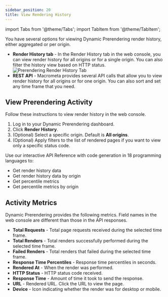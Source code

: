 ```yaml
---
sidebar_position: 20
title: View Rendering History
---
```

import Tabs from '@theme/Tabs';
import TabItem from '@theme/TabItem';

You have several options for viewing Dynamic Prerendering render history, either aggregated or per origin.

- **Render History tab** - In the Render History tab in the web console, you can view render history for all origins or for a single origin. You can also filter the history view based on HTTP status.
  ![Prerendering Render History Tab](/img/prerendering/render-history.png)
- **REST API** - Macrometa provides several API calls that allow you to view render history for all origins or for one origin. You can also sort and set any time frame that you need.

## View Prerendering Activity

<Tabs groupId="operating-systems">
<TabItem value="console" label="Web Console">

Follow these instructions to view render history in the web console.

1. Log in to your Dynamic Prerendering dashboard.
2. Click **Render History**.
3. (Optional) Select a specific origin. Default is **All origins**.
4. (Optional) Apply filters to the list of rendered pages if you want to view only a specific status code.

</TabItem>
<TabItem value="api" label="REST API">

Use our interactive API Reference with code generation in 18 programming languages to:

- Get render history data
- Get render history data by origin
- Get percentile metrics
- Get percentile metrics by origin

</TabItem>
</Tabs>

## Activity Metrics

Dynamic Prerendering provides the following metrics. Field names in the web console are different than those in the API responses.

- **Total Requests** - Total page requests received during the selected time frame.
- **Total Renders** - Total renders successfully performed during the selected time frame.
- **Failed Renders** - Total renders that failed during the selected time frame.
- **Response Time Percentiles** - Response time percentiles in seconds.
- **Rendered At** - When the render was performed.
- **HTTP Status** - HTTP status code received.
- **Response Time** - Amount of time it took to send the response.
- **URL** - Rendered URL. Click the URL to view the page.
- **Device** - Icon indicating whether the render was for desktop or mobile.
